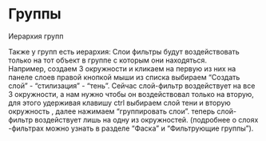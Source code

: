 # Группы

Иерархия групп

Также у групп есть иерархия: Слои фильтры будут воздействовать только  на тот объект в группе с которым они находяться.\
Например, создаем 3 окружности и кликаем на первую из них на панеле слоев правой кнопкой мыши из списка выбираем “Создать слой” - “стилизация” - “тень”. Сейчас слой-фильтр воздействует на все 3 окружности, а нам нужно чтобы он воздействовал только на вторую, для этого удерживая клавишу ctrl выбираем слой тени и вторую окружность , далее нажимаем “группировать слои”. теперь слой-фильтр воздействует лишь на одну из окружностей. (подробнее о слоях -фильтрах можно узнать в разделе “Фаска” и “Фильтрующие группы”).
